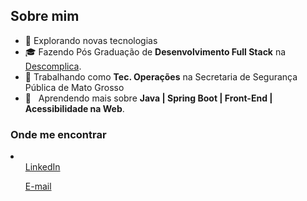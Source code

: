 <h2>Sobre mim</h2>

- 🤔 Explorando novas tecnologias
- 🎓 Fazendo Pós Graduação de **Desenvolvimento Full Stack** na <a href="https://descomplica.com.br/">Descomplica</a>.
- 💼 Trabalhando como **Tec. Operações** na Secretaria de Segurança Pública de Mato Grosso
- 🌱 &nbsp; Aprendendo mais sobre **Java | Spring Boot | Front-End | Acessibilidade na Web**.

<h3>Onde me encontrar</h3>
<li>
  <ul>
    <a href="https://www.linkedin.com/in/andressa-akemi-hara/">LinkedIn</a>
  </ul>
  <ul>
    <a href="mailto:andressaakemih@gmail.com">E-mail</a>
  </ul>
</li>

